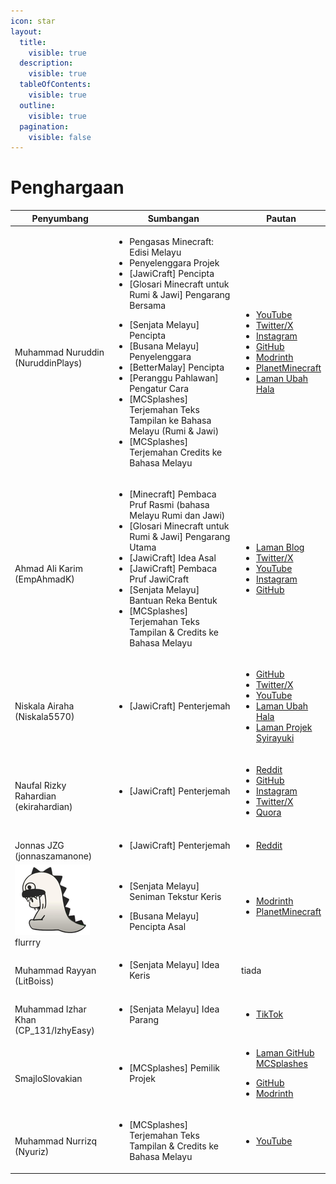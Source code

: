 ```yaml
---
icon: star
layout:
  title:
    visible: true
  description:
    visible: true
  tableOfContents:
    visible: true
  outline:
    visible: true
  pagination:
    visible: false
---
```


# Penghargaan

<table><thead><tr><th width="188">Penyumbang</th><th width="348">Sumbangan</th><th>Pautan</th></tr></thead><tbody><tr><td><a href="https://bit.ly/NuruddinPlays"><img src="https://github.com/Minecraft-EdisiMelayu/MCEM-Wiki/assets/77572972/f30d9b44-4579-473e-ba28-5cdee312e2eb" alt=""></a><br>Muhammad Nuruddin<br>(NuruddinPlays)</td><td><ul><li>Pengasas Minecraft: Edisi Melayu</li><li>Penyelenggara Projek</li><li>[JawiCraft] Pencipta</li><li>[Glosari Minecraft untuk Rumi &#x26; Jawi] Pengarang Bersama</li></ul><ul><li>[Senjata Melayu] Pencipta</li><li>[Busana Melayu] Penyelenggara</li><li>[BetterMalay] Pencipta</li><li>[Peranggu Pahlawan] Pengatur Cara</li><li>[MCSplashes] Terjemahan Teks Tampilan ke Bahasa Melayu (Rumi &#x26; Jawi)</li><li>[MCSplashes] Terjemahan Credits ke Bahasa Melayu</li></ul></td><td><ul><li><a href="https://youtube.com/@NuruddinPlays">YouTube</a></li><li><a href="https://twitter.com/NuruddinPlays">Twitter/X</a></li><li><a href="https://instagram.com/@nuruddinplays">Instagram</a></li><li><a href="https://github.com/NuruddinPlays">GitHub</a></li><li><a href="https://modrinth.com/user/NuruddinPlays">Modrinth</a></li><li><a href="https://www.planetminecraft.com/member/nuruddinplays/">PlanetMinecraft</a></li><li><a href="https://bit.ly/NuruddinPlays">Laman Ubah Hala</a></li></ul></td></tr><tr><td><a href="https://ahmadalikarim.com"><img src="https://github.com/Minecraft-EdisiMelayu/MCEM-Wiki/assets/77572972/2bbdb974-7f63-4dd9-8071-920d014c303b" alt=""><img src="https://github.com/Minecraft-EdisiMelayu/MCEM-Wiki/assets/77572972/1c65cca8-5bf6-4893-88e6-9cbc86e2998e" alt=""></a><br>Ahmad Ali Karim<br>(EmpAhmadK)</td><td><ul><li>[Minecraft] Pembaca Pruf Rasmi (bahasa Melayu Rumi dan Jawi)</li><li>[Glosari Minecraft untuk Rumi &#x26; Jawi] Pengarang Utama</li><li>[JawiCraft] Idea Asal</li><li>[JawiCraft] Pembaca Pruf JawiCraft</li><li>[Senjata Melayu] Bantuan Reka Bentuk</li><li>[MCSplashes] Terjemahan Teks Tampilan &#x26; Credits ke Bahasa Melayu<br></li></ul></td><td><ul><li><a href="https://ahmadalikarim.com/">Laman Blog</a></li><li><a href="https://twitter.com/ahmadalikarim12">Twitter/X</a></li><li><a href="https://www.youtube.com/@AhmadAliKarimOfficial">YouTube</a></li><li><a href="https://instagram.com/ahmadalikarimofficial">Instagram</a></li><li><a href="https://github.com/EmpAhmadK">GitHub</a></li></ul></td></tr><tr><td><a href="https://www.niskala.my.eu.org/"><img src="https://github.com/Minecraft-EdisiMelayu/MCEM-Wiki/assets/77572972/bc13422e-ea2c-4690-8017-78cc307f2909" alt=""></a><br>Niskala Airaha<br>(Niskala5570)</td><td><ul><li>[JawiCraft] Penterjemah</li></ul></td><td><ul><li><a href="https://github.com/Niskala5570">GitHub</a></li><li><a href="https://twitter.com/niskala5570">Twitter/X</a></li><li><a href="https://youtube.com/@niskala5570">YouTube</a></li><li><a href="https://www.niskala.my.eu.org/">Laman Ubah Hala</a></li><li><a href="https://www.syirayuki.my.eu.org">Laman Projek Syirayuki</a></li></ul></td></tr><tr><td><a href="https://www.reddit.com/user/ekirahardian"><img src="https://github.com/Minecraft-EdisiMelayu/MCEM-Wiki/assets/77572972/814b959c-7fd2-4ba5-8c83-d7bf058987b0" alt=""></a><br>Naufal Rizky Rahardian<br>(ekirahardian)</td><td><ul><li>[JawiCraft] Penterjemah</li></ul></td><td><ul><li><a href="https://www.reddit.com/user/ekirahardian">Reddit</a></li><li><a href="https://github.com/EkiRahardian">GitHub</a></li><li><a href="https://www.instagram.com/eki_rahardian/">Instagram</a></li><li><a href="https://twitter.com/eki_rahardian">Twitter/X</a></li><li><a href="https://www.quora.com/profile/Naufal-Rizky-Rahardian-%D9%86%D9%88%D9%81%D9%84-%D8%B1%D8%B2%D9%82%D9%8A-%D8%B1%D8%A7%D9%87%D8%B1%D8%AF%D9%8A%D8%A7%D9%86">Quora</a></li></ul></td></tr><tr><td><a href="https://www.reddit.com/user/VerboseLogger/"><img src="https://github.com/Minecraft-EdisiMelayu/MCEM-Wiki/assets/77572972/f4b44317-9f24-4ff2-889f-c24de593e5b2" alt=""></a><br>Jonnas JZG<br>(jonnaszamanone)</td><td><ul><li>[JawiCraft] Penterjemah</li></ul></td><td><ul><li><a href="https://www.reddit.com/user/VerboseLogger/">Reddit</a></li></ul></td></tr><tr><td><a href="https://modrinth.com/user/flryae"><img src="../.gitbook/assets/image.png" alt=""></a><br>flurrry</td><td><ul><li>[Senjata Melayu] Seniman Tekstur Keris</li></ul><ul><li>[Busana Melayu] Pencipta Asal</li></ul></td><td><ul><li><a href="https://modrinth.com/user/flryae">Modrinth</a></li><li><a href="https://www.planetminecraft.com/member/flrr/">PlanetMinecraft</a></li></ul></td></tr><tr><td><a href="Penghargaan.md"><img src="https://github.com/Minecraft-EdisiMelayu/MCEM-Wiki/assets/77572972/052741c2-555d-4adc-ad8e-5c6ecfeefc5e" alt=""></a><br>Muhammad Rayyan<br>(LitBoiss)</td><td><ul><li>[Senjata Melayu] Idea Keris</li></ul></td><td>tiada</td></tr><tr><td><a href="https://www.tiktok.com/@it_izhy"><img src="https://github.com/Minecraft-EdisiMelayu/MCEM-Wiki/assets/77572972/f60fee21-54c6-4ef8-aa8f-08b4dfc7fdea" alt=""></a><br>Muhammad Izhar Khan<br>(CP_131/IzhyEasy)</td><td><ul><li>[Senjata Melayu] Idea Parang</li></ul></td><td><ul><li><a href="https://www.tiktok.com/@it_izhy">TikTok</a></li></ul></td></tr><tr><td><a href="https://github.com/SmajloSlovakian"><img src="https://avatars.githubusercontent.com/u/16209307?v=4" alt=""></a><br>SmajloSlovakian</td><td><ul><li>[MCSplashes] Pemilik Projek</li></ul></td><td><ul><li><a href="https://github.com/SmajloSlovakian/MinecraftSplashTextTranslation">Laman GitHub</a> <a href="https://github.com/SmajloSlovakian/MinecraftSplashTextTranslation">MCSplashes</a></li></ul><ul><li><a href="https://github.com/SmajloSlovakian">GitHub</a></li><li><a href="https://modrinth.com/user/SmajloSlovakian">Modrinth</a></li></ul></td></tr><tr><td><a href="https://www.youtube.com/@nurrizq7521"><img src="https://github.com/Minecraft-EdisiMelayu/MCEM-Wiki/assets/77572972/771be72b-1b11-49ce-aefa-2d3997d06e5d" alt=""></a><br>Muhammad Nurrizq<br>(Nyuriz)</td><td><ul><li>[MCSplashes] Terjemahan Teks Tampilan &#x26; Credits ke Bahasa Melayu</li></ul></td><td><ul><li><a href="https://www.youtube.com/@nurrizq7521">YouTube</a></li></ul></td></tr></tbody></table>
